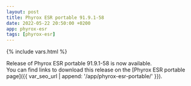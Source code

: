 ```yaml
---
layout: post
title: Phyrox ESR portable 91.9.1-58
date: 2022-05-22 20:50:00 +0200
app: phyrox-esr
tags: [phyrox-esr]
---
```

{% include vars.html %}

Release of Phyrox ESR portable 91.9.1-58 is now available.<br />
You can find links to download this release on the [Phyrox ESR portable page]({{ var_seo_url | append: '/app/phyrox-esr-portable/' }}).
